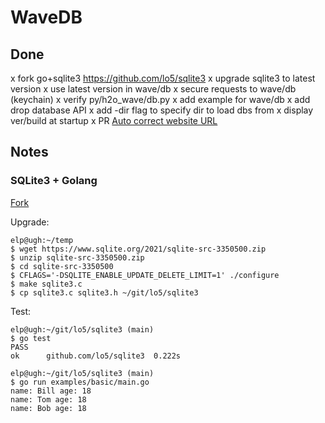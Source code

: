 # WaveDB

## Done

x fork go+sqlite3 https://github.com/lo5/sqlite3
x upgrade sqlite3 to latest version
x use latest version in wave/db
x secure requests to wave/db (keychain)
x verify py/h2o_wave/db.py
x add example for wave/db
x add drop database API
x add -dir flag to specify dir to load dbs from
x display ver/build at startup
x PR [Auto correct website URL](https://github.com/h2oai/wave/pull/783)

## Notes

### SQLite3 + Golang

[Fork](https://github.com/lo5/sqlite3)

Upgrade:

    elp@ugh:~/temp
    $ wget https://www.sqlite.org/2021/sqlite-src-3350500.zip
    $ unzip sqlite-src-3350500.zip
    $ cd sqlite-src-3350500
    $ CFLAGS='-DSQLITE_ENABLE_UPDATE_DELETE_LIMIT=1' ./configure
    $ make sqlite3.c
    $ cp sqlite3.c sqlite3.h ~/git/lo5/sqlite3

Test:

    elp@ugh:~/git/lo5/sqlite3 (main)
    $ go test
    PASS
    ok  	github.com/lo5/sqlite3	0.222s

    elp@ugh:~/git/lo5/sqlite3 (main)
    $ go run examples/basic/main.go
    name: Bill age: 18
    name: Tom age: 18
    name: Bob age: 18